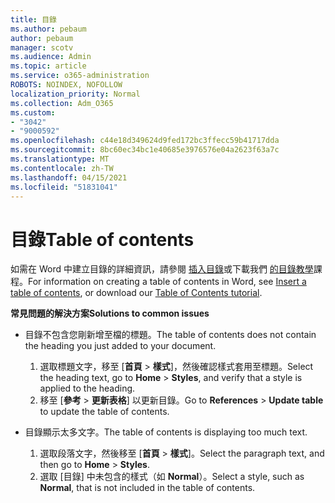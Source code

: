 ```yaml
---
title: 目錄
ms.author: pebaum
author: pebaum
manager: scotv
ms.audience: Admin
ms.topic: article
ms.service: o365-administration
ROBOTS: NOINDEX, NOFOLLOW
localization_priority: Normal
ms.collection: Adm_O365
ms.custom:
- "3042"
- "9000592"
ms.openlocfilehash: c44e18d349624d9fed172bc3ffecc59b41717dda
ms.sourcegitcommit: 8bc60ec34bc1e40685e3976576e04a2623f63a7c
ms.translationtype: MT
ms.contentlocale: zh-TW
ms.lasthandoff: 04/15/2021
ms.locfileid: "51831041"
---
```

# <a name="table-of-contents"></a><span data-ttu-id="00462-102">目錄</span><span class="sxs-lookup"><span data-stu-id="00462-102">Table of contents</span></span>

<span data-ttu-id="00462-103">如需在 Word 中建立目錄的詳細資訊，請參閱 [插入目錄](https://support.office.com/article/882e8564-0edb-435e-84b5-1d8552ccf0c0)或下載我們 [的目錄教學](https://go.microsoft.com/fwlink/?linkid=2065106)課程。</span><span class="sxs-lookup"><span data-stu-id="00462-103">For information on creating a table of contents in Word, see [Insert a table of contents](https://support.office.com/article/882e8564-0edb-435e-84b5-1d8552ccf0c0), or download our [Table of Contents tutorial](https://go.microsoft.com/fwlink/?linkid=2065106).</span></span>

<span data-ttu-id="00462-104">**常見問題的解決方案**</span><span class="sxs-lookup"><span data-stu-id="00462-104">**Solutions to common issues**</span></span>

- <span data-ttu-id="00462-105">目錄不包含您剛新增至檔的標題。</span><span class="sxs-lookup"><span data-stu-id="00462-105">The table of contents does not contain the heading you just added to your document.</span></span>
  1. <span data-ttu-id="00462-106">選取標題文字，移至 [**首頁**  >  **樣式**]，然後確認樣式套用至標題。</span><span class="sxs-lookup"><span data-stu-id="00462-106">Select the heading text, go to **Home** > **Styles**, and verify that a style is applied to the heading.</span></span>
  2. <span data-ttu-id="00462-107">移至 [**參考**  >  **更新表格**] 以更新目錄。</span><span class="sxs-lookup"><span data-stu-id="00462-107">Go to **References** > **Update table** to update the table of contents.</span></span>

- <span data-ttu-id="00462-108">目錄顯示太多文字。</span><span class="sxs-lookup"><span data-stu-id="00462-108">The table of contents is displaying too much text.</span></span> 
  1. <span data-ttu-id="00462-109">選取段落文字，然後移至 [**首頁**  >  **樣式**]。</span><span class="sxs-lookup"><span data-stu-id="00462-109">Select the paragraph text, and then go to **Home** > **Styles**.</span></span>
  2. <span data-ttu-id="00462-110">選取 [目錄] 中未包含的樣式（如 **Normal**）。</span><span class="sxs-lookup"><span data-stu-id="00462-110">Select a style, such as **Normal**, that is not included in the table of contents.</span></span>